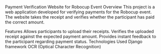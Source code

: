 Payment Verification Website for Robocup Event
Overview
This project is a web application developed for verifying payments for the Robocup event. The website takes the receipt and verifies whether the participant has paid the correct amount.

Features
Allows participants to upload their receipts.
Verifies the uploaded receipt against the expected payment amount.
Provides instant feedback to the participant regarding payment status.
Technologies Used
Django framework
OCR (Optical Character Recognition)

